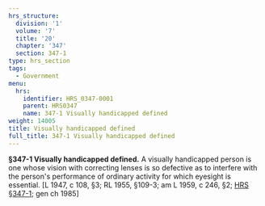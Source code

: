```yaml
---
hrs_structure:
  division: '1'
  volume: '7'
  title: '20'
  chapter: '347'
  section: 347-1
type: hrs_section
tags:
  - Government
menu:
  hrs:
    identifier: HRS_0347-0001
    parent: HRS0347
    name: 347-1 Visually handicapped defined
weight: 14005
title: Visually handicapped defined
full_title: 347-1 Visually handicapped defined
---
```

**§347-1 Visually handicapped defined.** A visually handicapped person is one whose vision with correcting lenses is so defective as to interfere with the person's performance of ordinary activity for which eyesight is essential. [L 1947, c 108, §3; RL 1955, §109-3; am L 1959, c 246, §2; [HRS §347-1](/title-20/chapter-347/section-347-1/); gen ch 1985]